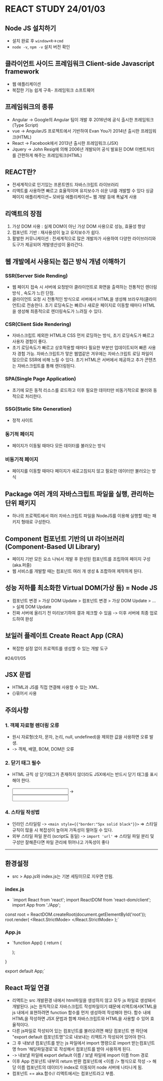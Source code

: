 # REACT STUDY 24/01/03
## Node JS 설치하기
* 설치 완료 후 `window+R`->`cmd`
* `node -v`, `npm -v` 설치 버전 확인


## 클라이언트 사이드 프레임워크 Client-side Javascript framework
* 웹 애플리케이션
* 복잡한 기능 쉽게 구축- 프레임워크 소프트웨어

## 프레임워크의 종류
* Angular -> Google의 Angular 팀이 개발 후 2016년에 공식 출시한 프레임워크(Type Script)
* vue -> AngularJS 프로젝트에서 기반하여 Evan You가 2014년 출시한 프레임워크(HTML)
* React -> Facebook에서 2013년 출시한 프레임워크.(JSX)
* Jquery -> John Resig에 의해 2006년 개발되어 공식 발표된 DOM 이벤트처리를 간편하게 해주는 프레임워크(HTML)

## REACT란?
* 전세계적으로 인기있는 프론트엔드 자바스크립트 라이브러리
* 리액트를 사용하면 빠르고 효율적이며 유지보수가 쉬운 UI를 개발할 수 있다
싱글 페이지 애플리케이션~ 모바일 에플리케이션~ 웹 개발 등에 폭넓게 사용

## 리액트의 장점
1. 가상 DOM 사용 : 실제 DOM이 아닌 가상 DOM 사용으로 성능, 효율성 향상
2. 컴포넌트 기반 : 재사용성이 높고 유지보수가 쉽다.
3. 활발한 커뮤니케이션 : 전세계적으로 많은 개발자가 사용하여 다양한 라이브러리와 도구가 제공되어 개발생산성이 올라간다.

## 웹 개발에서 사용되는 접근 방식 개념 이해하기

### SSR(Server Side Rending)
* 웹 페이지 접속 시 서버에 요청받아 클라이언트로 화면을 출력하는 전통적인 렌더링 방식 , 속도가 느린 단점.
* 클라이언트 요청 시 전통적인 방식으로 서버에서 HTML을 생성해 브라우저(클라이언트)로 전송한다. 초기 로딩속도는 빠르나 새로운 페이지로 이동할 때마다 HTML을 생성해 최종적으로 렌더링속도가 느려질 수 있다.

### CSR(Client Side Rendering)
* 자바스크립트 제외한 HTML과 CSS 먼저 로딩하는 방식, 초기 로딩속도가 빠르고 사용자 경험이 좋다.
* 초기 로딩속도가 빠르고 상호작용할 때마다 필요한 부분만 업데이트되어 빠른 사용자 경험 가능.
자바스크립트가 맣은 웹앱같은 겨우에는 자바스크립트 로딩 파일이 많으므로 SSR에 비해 느릴 수 있다.
초기 HTML은 서버에서 제공하고 추가 콘텐츠는 자바스크립트를 통해 렌더링된다.

### SPA(Single Page Application)
* 초기에 모든 동적 리소스를 로드하고 이후 필요한 데이터만 비동기적으로 불러와 동적으로 처리한다. 

### SSG(Static Site Generation)
* 정적 사이트

### 동기적 페이지
* 페이지가 이동될 때마다 모든 데이터를 불러오는 방식
### 비동기적 페이지
* 페이지를 이동할 때마다 페이지가 새로고침되지 않고 필요한 데이터만 불러오는 방식

## Package 여러 개의 자바스크립트 파일을 실행, 관리하는 단위 패키지
* 하나의 프로젝트에서 여러 자바스크립트 파일을 NodeJS를 이용해 실행할 때는 패키지 형태로 구성한다.

## Component 컴포넌트 기반의 UI 라이브러리(Component-Based UI Library)
* 페이지 기반 모든 요소 나눠서 개발 후 완성된 컴포넌트를 조립하여 페이지 구성 (aka.퍼즐)
* 웹 서비스를 개발할 때는 컴포넌트 여러 개 생성 & 조합하여 제작하게 된다.

## 성능 저하를 최소화한 Virtual DOM(가상 돔) = Node JS
* 컴포넌트 변경 > 가상 DOM Update > 컴포넌트 변경 > 가상 DOM Update > ... > 실제 DOM Update
* 진짜 서버에 올리기 전 미리보기하여 결과 체크할 수 있음 -> 이후 서버에 최종 업로드하여 완성

## 보일러 플레이트 Create React App (CRA)
* 복잡한 설정 없이 프로젝트를 생성할 수 있는 개발 도구

#24/01/05
## JSX 문법 
* HTML과 JS를 직접 연결해 사용할 수 있는 XML.
* {}묶어서 사용

## 주의사항
### 1. 객체 자료형 렌더링 오류
* 원시 자료형(숫자, 문자, 논리, null, undefined)을 제외한 값을 사용하면 오류 발생.
* -> 객체, 배열, BOM, DOM은 오류
### 2. 닫기 태그 필수
* HTML 규칙 상 닫기태그가 존재하지 않더라도 JSX에서는 반드시 닫기 태그를 표시해야 한다.
* <img><br><input> -> <img/><br/><input/>
### 4. 스타일 작성법
* 인라인 스타일링 -> `<main style={{"border:"5px solid black"}}>`
=> 스타일 규칙이 많을 시 복잡성이 높아져 가독성이 떨어질 수 있다.
* 외부 스타일 파일 분리 (script도 동일) -> `import 'url'`
=> 스타일 파일 분리 및 구성만 잘해준다면 파일 관리에 뛰어나고 가독성이 좋다

---

## 환경설정
* src > App.js와 index.js는 기본 세팅이므로 지우면 안됨.
### index.js
* `import React from 'react';
import ReactDOM from 'react-dom/client';
import App from './App';

const root = ReactDOM.createRoot(document.getElementById('root'));
root.render(
  <React.StrictMode>
    <App />
  </React.StrictMode>
);`
### App.js
* `function App() {
  return (
    <div className="App">
      
    </div>
  );
}

export default App;`

## React 파일 연결
* 리액트는 src 개발환경 내에서 html파일을 생성하지 않고 모두 js 파일로 생성돼서 개발된다.
js는 원칙적으로 자바스크립트 작성파일이기 떄문에 리액트에서KTML을 js 내에서 표현하려면 function 함수를 먼저 생성하여 작성해야 한다. 함수 내에 HTML을 작성하면 JSX 문법과 함꼐 자바스크립트와 HTML을 사용할 수 있어 효율적이다.
* 다른 js파일로 작성되어 있는 컴포넌트를 불러오려면
해당 컴포넌트 맨 하단에 "export default 컴포넌트명"으로 내보내는 리액트가 작성되어 있어야 한다.
* 그 후 내보낸 컴포넌트를 받는 js 파일에서
import 명령으로 import 받는컴포넌트명 from '해당파일경로'로 작성해서 컴포넌트를 받아 사용하게 된다.
* -> 내보낼 파일에 export default 이름 / 보낼 파일에 import 이름 from 경로
* 이후 App 컨포넌트 내부의 return 반환 컴포넌트에 <이름 /> 형식으로 작성 -> 해당 이름 컴포넌트의 데이터가 index로 이동되어 node 서버에 나타나게 됨.
* 컴포넌트 == aka.함수// 리액트에서는 컴포넌트라고 부름.

